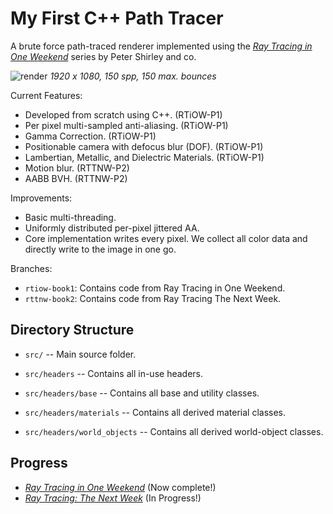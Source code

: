 My First C++ Path Tracer
====================================================================================================

A brute force path-traced renderer implemented using the [_Ray Tracing in One Weekend_](https://raytracing.github.io/books/RayTracingInOneWeekend.html) series by Peter Shirley and co.

![render](https://github.com/essentialblend/weekend-raytracing/assets/73982939/32654630-fedf-4d0e-845f-a3b850ddc585)
*1920 x 1080, 150 spp, 150 max. bounces*

Current Features:
- Developed from scratch using C++. (RTiOW-P1)
- Per pixel multi-sampled anti-aliasing. (RTiOW-P1)
- Gamma Correction. (RTiOW-P1)
- Positionable camera with defocus blur (DOF). (RTiOW-P1)
- Lambertian, Metallic, and Dielectric Materials. (RTiOW-P1)
- Motion blur. (RTTNW-P2)
- AABB BVH. (RTTNW-P2)

Improvements:
- Basic multi-threading.
- Uniformly distributed per-pixel jittered AA.
- Core implementation writes every pixel. We collect all color data and directly write to the image in one go.

Branches:
- `rtiow-book1`: Contains code from Ray Tracing in One Weekend.
- `rttnw-book2`: Contains code from Ray Tracing The Next Week.

Directory Structure
-------------------
  - `src/` --
    Main source folder.

  - `src/headers` --
    Contains all in-use headers.

  - `src/headers/base` --
    Contains all base and utility classes.

  - `src/headers/materials` --
    Contains all derived material classes.

  - `src/headers/world_objects` --
    Contains all derived world-object classes.

Progress
--------------------
- [_Ray Tracing in One Weekend_](https://raytracing.github.io/books/RayTracingInOneWeekend.html) (Now complete!)
- [_Ray Tracing: The Next Week_](https://raytracing.github.io/books/RayTracingTheNextWeek.html) (In Progress!)
